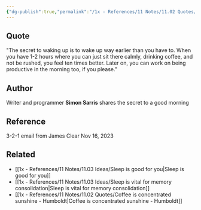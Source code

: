 ```yaml
---
{"dg-publish":true,"permalink":"/1x - References/11 Notes/11.02 Quotes/The secret to waking up is to wake up way earlier than you have to - Simon Sarris/","title":"The secret to waking up is to wake up way earlier than you have to - Simon Sarris","created":"2023-11-17T19:57:28.000+03:00","updated":"2024-02-14T20:18:37.382+03:00"}
---
```



## Quote
"The secret to waking up is to wake up way earlier than you have to. When you have 1-2 hours where you can just sit there calmly, drinking coffee, and not be rushed, you feel ten times better. Later on, you can work on being productive in the morning too, if you please."

## Author
Writer and programmer **Simon Sarris** shares the secret to a good morning

## Reference
3-2-1 email from James Clear Nov 16, 2023

## Related
- [[1x - References/11 Notes/11.03 Ideas/Sleep is good for you\|Sleep is good for you]]
- [[1x - References/11 Notes/11.03 Ideas/Sleep is vital for memory consolidation\|Sleep is vital for memory consolidation]]
- [[1x - References/11 Notes/11.02 Quotes/Coffee is concentrated sunshine - Humboldt\|Coffee is concentrated sunshine - Humboldt]]
